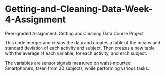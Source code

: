 # Getting-and-Cleaning-Data-Week-4-Assignment
Peer-graded Assignment: Getting and Cleaning Data Course Project

This code merges and cleans the data and creates a table of the means and standard deviation of each activity and subject.
Then creates a new table with the average of each variable, for each activity, and each subject.

The variables are sensor signals measured on waist-mounted Smartphone’s, taken from 30 subjects, while performing various tasks.
